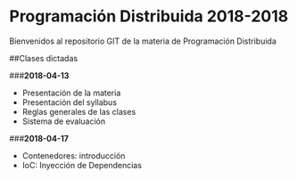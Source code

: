# Programación Distribuida 2018-2018

Bienvenidos al repositorio GIT de la materia de Programación Distribuida

##Clases dictadas

###**2018-04-13**
- Presentación de la materia
- Presentación del syllabus
- Reglas generales de las clases
- Sistema de evaluación

###**2018-04-17**
- Contenedores: introducción
- IoC: Inyección de Dependencias
